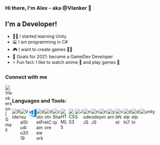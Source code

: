 ### Hi there, I'm Alex - aka @Vlanker 👋

## I'm a Developer!
- 🐱‍🏍 I started learning Unity
- 💻 I am programming in C# 
- 🎮 I want to create games 🐱‍👤
- 🥅 Goals for 2021: become a GameDev Developer
- ⚡ Fun fact: I like to watch anime 👺 and play games 👹

### Connect with me
[<img align="left" alt="Vlankerson | Gmail" width="22px" src="https://user-images.githubusercontent.com/5141132/50740364-7ea80880-1217-11e9-8faf-2348e31beedd.png" />][gmail]

<br/>

### Languages and Tools:
<img align="left" alt="Rider" width="26px" src="https://migsoft.ru/upload/iblock/707/707ac49b267f23b4648013c7e8d6dafd.png" />
<img align="left" alt="VisualStudio2019" width="26px" src="https://img.icons8.com/color/452/visual-studio-2019.png" />
<img align="left" alt="VSCode" width="26px" src="https://raw.githubusercontent.com/github/explore/80688e429a7d4ef2fca1e82350fe8e3517d3494d/topics/visual-studio-code/visual-studio-code.png" />
<img align="left" alt="dotnetFramework" width="26px" src="https://cdn.iconscout.com/icon/free/png-512/microsoft-dot-net-1-1175179.png" />
<img align="left" alt="dotnetCore" width="26px" src="https://upload.wikimedia.org/wikipedia/commons/thumb/e/ee/.NET_Core_Logo.svg/1200px-.NET_Core_Logo.svg.png" />
<img align="left" alt="cSharp" width="26px" src="https://www.freeiconspng.com/uploads/c-logo-icon-18.png" />
<img align="left" alt="HTML5" width="26px" src="https://upload.wikimedia.org/wikipedia/commons/thumb/6/61/HTML5_logo_and_wordmark.svg/512px-HTML5_logo_and_wordmark.svg.png" />
<img align="left" alt="CSS3" width="20px" src="https://3.bp.blogspot.com/-oRSUw_TmO9o/XIb61m88fcI/AAAAAAAAIq0/vnxl2zzsXEQsnHI2fH4GjKu_ZT0urRo4wCK4BGAYYCw/s1600/icon%2Bcss%2B3.png" />
<img align="left" alt="JS" width="26px" src="https://cdn.iconscout.com/icon/free/png-256/javascript-2038874-1720087.png" />
<img align="left" alt="nodeJS" width="26px" src="https://upload.wikimedia.org/wikipedia/commons/d/d9/Node.js_logo.svg" />
<img align="left" alt="nodeJS" width="26px" src="https://upload.wikimedia.org/wikipedia/commons/thumb/a/a7/React-icon.svg/1200px-React-icon.svg.png" />
<img align="left" alt="npm" width="26px" src="https://img.icons8.com/color/452/npm.png" />
<img align="left" alt="yarn" width="26px" src="https://iconape.com/wp-content/png_logo_vector/yarn-logo.png" />
<img align="left" alt="vbNet" width="26px" src="https://upload.wikimedia.org/wikipedia/commons/thumb/4/40/VB.NET_Logo.svg/512px-VB.NET_Logo.svg.png" />
<img align="left" alt="delphi7" width="26px" src="https://softcatalog.info/sites/default/files/styles/program_logo/public/program/logo/borland_delphi_7_dlya_windows-logo.png" />
<img align="left" alt="delphi" width="26px" src="https://upload.wikimedia.org/wikipedia/commons/b/bd/Delphi_Language_Logo.png" />
<img align="left" alt="unity" width="50px" src="https://upload.wikimedia.org/wikipedia/commons/thumb/1/19/Unity_Technologies_logo.svg/1280px-Unity_Technologies_logo.svg.png" />

<br />

[gmail]: vlankerson@gmail.com
